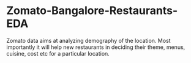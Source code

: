 # Zomato-Bangalore-Restaurants-EDA
Zomato data aims at analyzing demography of the location. Most importantly it will help new restaurants in deciding their theme, menus, cuisine, cost etc for a particular location.

